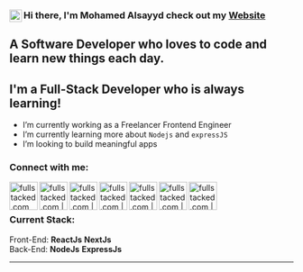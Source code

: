 ### Hi there, I'm Mohamed Alsayyd check out my [Website] <img align="left" alt="fullstacked.com" width="22px" src="https://i.postimg.cc/T1yPtQPn/wired-flat-21-avatar-1.gif" />

## A Software Developer who loves to code and learn new things each day.

## I'm a Full-Stack Developer who is always learning!

- I’m currently working as a Freelancer Frontend Engineer
- I’m currently learning more about `Nodejs` and `expressJS`
- I’m looking to build meaningful apps

### Connect with me:

[<img align="left" alt="fullstacked.com" width="50px" src="[https://cdn.discordapp.com/attachments/692385864717697054/1191838138616778843/wired-outline-11-link-unlink_1.gif]" />][website]
[<img align="left" alt="fullstacked.com | facebook" width="50px" src="[https://cdn.discordapp.com/attachments/692385864717697054/1191838583443705876/371907490_FACEBOOK_ICON_TRANSPARENT_1080.gif]" />][facebook]
[<img align="left" alt="fullstacked.com | Twitter" width="50px" src="[https://cdn.discordapp.com/attachments/692385864717697054/1191835928310853652/twitte.gif]" />][twitter]
[<img align="left" alt="fullstacked.com | instagram" width="50px" src="[https://cdn.discordapp.com/attachments/692385864717697054/1191838914353311794/371907300_INSTAGRAM_ICON_TRANSPARENT_1080.gif]" />][instagram]
[<img align="left" alt="fullstacked.com | discord" width="50px" src="https://cdn.discordapp.com/attachments/692385864717697054/1191856539217174568/372108630_DISCORD_LOGO_1080.gif" />][discord]
[<img align="left" alt="fullstacked.com | Twitter" width="50px" src="https://cdn.discordapp.com/attachments/692385864717697054/1191856932378656771/371907120_YOUTUBE_ICON_TRANSPARENT_1080.gif" />][youtube]

[<img align="left" alt="fullstacked.com | LinkedIn" width="50px" src="https://cdn.discordapp.com/attachments/692385864717697054/1191857355223212053/372102050_LINKEDIN_ICON_TRANSPARENT_1080.gif" />][linkedin]

<br />
<br />

### Current Stack:

Front-End: **ReactJs** **NextJs**
<br />
Back-End: **NodeJs** **ExpressJs**

---

[website]: https://mohamed-alsayyd.vercel.app
[facebook]: https://www.facebook.com/medo.alsayyd.1/
[twitter]: https://twitter.com/MedoAlsayyd4
[instagram]: https://www.instagram.com/mohamed_alsayyd0
[discord]: https://discordapp.com/users/lime1721
[youtube]: https://www.youtube.com/channel/UC0XBAVU76vxk05M8SX8gt4Q
[linkedin]: https://www.linkedin.com/in/mohamed-alsayyd-57bb481b6
